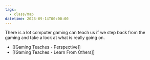 ```yaml
---
tags:
  - class/map
datetime: 2023-09-14T00:00:00
---
```

There is a lot computer gaming can teach us if we step back from the gaming and take a look at what is really going on.

- [[Gaming Teaches - Perspective]]
- [[Gaming Teaches - Learn From Others]]